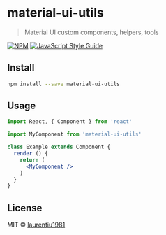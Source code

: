 # material-ui-utils

> Material UI custom components, helpers, tools

[![NPM](https://img.shields.io/npm/v/material-ui-utils.svg)](https://www.npmjs.com/package/material-ui-utils) [![JavaScript Style Guide](https://img.shields.io/badge/code_style-standard-brightgreen.svg)](https://standardjs.com)

## Install

```bash
npm install --save material-ui-utils
```

## Usage

```jsx
import React, { Component } from 'react'

import MyComponent from 'material-ui-utils'

class Example extends Component {
  render () {
    return (
      <MyComponent />
    )
  }
}
```

## License

MIT © [laurentiu1981](https://github.com/laurentiu1981)
